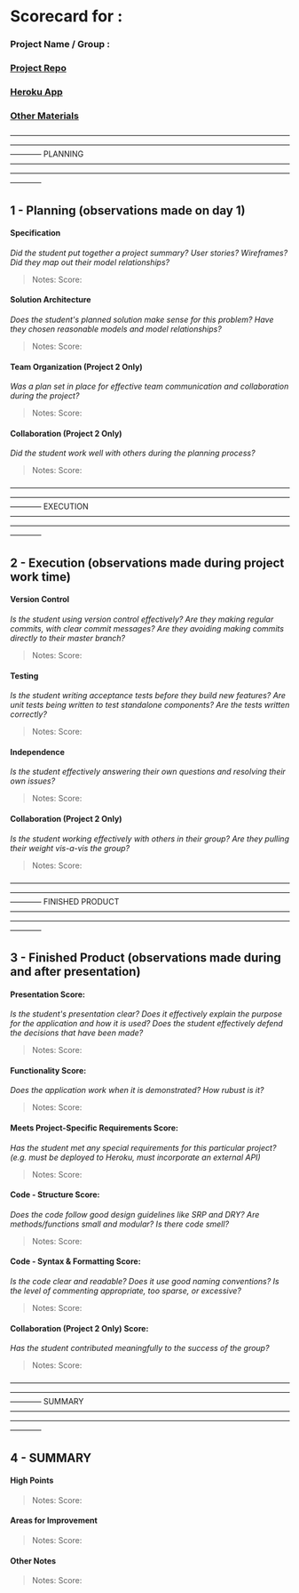 # Scorecard for :
### Project Name / Group :
### [Project Repo]()
### [Heroku App]()
### [Other Materials]()

————————————————————————————————————————————————————————————————————————————
                                PLANNING
————————————————————————————————————————————————————————————————————————————

## 1 - Planning (observations made on day 1)
#### Specification
*Did the student put together a project summary? User stories? Wireframes? Did they map out their model relationships?*
> Notes:
> Score:


#### Solution Architecture
*Does the student's planned solution make sense for this problem? Have they chosen reasonable models and model relationships?*
> Notes:
> Score:


#### Team Organization (Project 2 Only)
*Was a plan set in place for effective team communication and collaboration during the project?*
> Notes:
> Score:


#### Collaboration (Project 2 Only)
*Did the student work well with others during the planning process?*
> Notes:
> Score:

————————————————————————————————————————————————————————————————————————————
                                EXECUTION
————————————————————————————————————————————————————————————————————————————

## 2 - Execution (observations made during project work time)
#### Version Control
*Is the student using version control effectively? Are they making regular commits, with clear commit messages? Are they avoiding making commits directly to their master branch?*
> Notes:
> Score:


#### Testing
*Is the student writing acceptance tests before they build new features? Are unit tests being written to test standalone components? Are the tests written correctly?*
> Notes:
> Score:


#### Independence
*Is the student effectively answering their own questions and resolving their own issues?*
> Notes:
> Score:


#### Collaboration (Project 2 Only)
*Is the student working effectively with others in their group? Are they pulling their weight vis-a-vis the group?*
> Notes:
> Score:

————————————————————————————————————————————————————————————————————————————
                                FINISHED PRODUCT
————————————————————————————————————————————————————————————————————————————

## 3 - Finished Product (observations made during and after presentation)
#### Presentation Score:
*Is the student's presentation clear? Does it effectively explain the purpose for the application and how it is used? Does the student effectively defend the decisions that have been made?*
> Notes:
> Score:


#### Functionality Score:
*Does the application work when it is demonstrated? How rubust is it?*
> Notes:
> Score:


#### Meets Project-Specific Requirements Score:
*Has the student met any special requirements for this particular project? (e.g. must be deployed to Heroku, must incorporate an external API)*
> Notes:
> Score:


#### Code - Structure Score:
*Does the code follow good design guidelines like SRP and DRY? Are methods/functions small and modular? Is there code smell?*
> Notes:
> Score:


#### Code - Syntax & Formatting Score:
*Is the code clear and readable? Does it use good naming conventions? Is the level of commenting appropriate, too sparse, or excessive?*
> Notes:
> Score:


#### Collaboration (Project 2 Only) Score:
*Has the student contributed meaningfully to the success of the group?*
> Notes:
> Score:

————————————————————————————————————————————————————————————————————————————
                                SUMMARY
————————————————————————————————————————————————————————————————————————————

## 4 - SUMMARY
#### High Points
> Notes:
> Score:


#### Areas for Improvement
> Notes:
> Score:


#### Other Notes
> Notes:
> Score:


